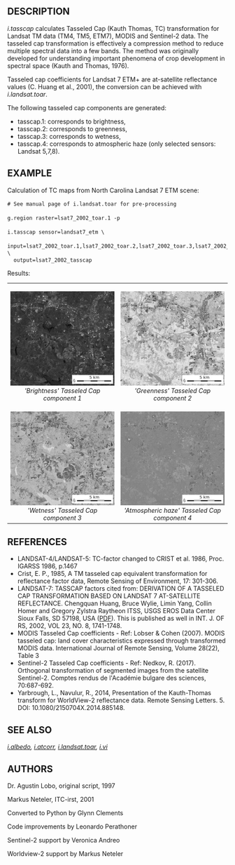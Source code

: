 ## DESCRIPTION

*i.tasscap* calculates Tasseled Cap (Kauth Thomas, TC) transformation
for Landsat TM data (TM4, TM5, ETM7), MODIS and Sentinel-2 data. The
tasseled cap transformation is effectively a compression method to
reduce multiple spectral data into a few bands. The method was
originally developed for understanding important phenomena of crop
development in spectral space (Kauth and Thomas, 1976).

Tasseled cap coefficients for Landsat 7 ETM+ are at-satellite
reflectance values (C. Huang et al., 2001), the conversion can be
achieved with *i.landsat.toar*.

The following tasseled cap components are generated:

- tasscap.1: corresponds to brightness,
- tasscap.2: corresponds to greenness,
- tasscap.3: corresponds to wetness,
- tasscap.4: corresponds to atmospheric haze (only selected sensors:
  Landsat 5,7,8).

## EXAMPLE

Calculation of TC maps from North Carolina Landsat 7 ETM scene:

```shell
# See manual page of i.landsat.toar for pre-processing

g.region raster=lsat7_2002_toar.1 -p

i.tasscap sensor=landsat7_etm \
  input=lsat7_2002_toar.1,lsat7_2002_toar.2,lsat7_2002_toar.3,lsat7_2002_toar.4,lsat7_2002_toar.5,lsat7_2002_toar.7 \
  output=lsat7_2002_tasscap
```

Results:

<table data-border="1">
<colgroup>
<col style="width: 50%" />
<col style="width: 50%" />
</colgroup>
<tbody>
<tr class="odd">
<td style="text-align: center;"> <img src="i_tasscap_brightness.jpg"
alt="&#39;Brightness&#39; Tasseled Cap component 1" /><br />
<em>'Brightness' Tasseled Cap component 1</em></td>
<td style="text-align: center;"> <img src="i_tasscap_greenness.jpg"
alt="&#39;Greenness&#39; Tasseled Cap component 2" /><br />
<em>'Greenness' Tasseled Cap component 2</em></td>
</tr>
<tr class="even">
<td style="text-align: center;"> <img src="i_tasscap_wetness.jpg"
alt="&#39;Wetness&#39; Tasseled Cap component 3" /><br />
<em>'Wetness' Tasseled Cap component 3</em></td>
<td style="text-align: center;"> <img src="i_tasscap_haze.jpg"
alt="&#39;Atmospheric haze&#39; Tasseled Cap component 4" /><br />
<em>'Atmospheric haze' Tasseled Cap component 4</em></td>
</tr>
</tbody>
</table>

  

## REFERENCES

- LANDSAT-4/LANDSAT-5: TC-factor changed to CRIST et al. 1986, Proc.
  IGARSS 1986, p.1467
- Crist, E. P., 1985, A TM tasseled cap equivalent transformation for
  reflectance factor data, Remote Sensing of Environment, 17: 301-306.
- LANDSAT-7: TASSCAP factors cited from: DERIVATION OF A TASSELED CAP
  TRANSFORMATION BASED ON LANDSAT 7 AT-SATELLITE REFLECTANCE. Chengquan
  Huang, Bruce Wylie, Limin Yang, Collin Homer and Gregory Zylstra
  Raytheon ITSS, USGS EROS Data Center Sioux Falls, SD 57198, USA
  ([PDF](https://digitalcommons.unl.edu/usgsstaffpub/621/)). This is
  published as well in INT. J. OF RS, 2002, VOL 23, NO. 8, 1741-1748.
- MODIS Tasseled Cap coefficients - Ref: Lobser & Cohen (2007). MODIS
  tasseled cap: land cover characteristics expressed through transformed
  MODIS data. International Journal of Remote Sensing, Volume 28(22),
  Table 3
- Sentinel-2 Tasseled Cap coefficients - Ref: Nedkov, R. (2017).
  Orthogonal transformation of segmented images from the satellite
  Sentinel-2. Comptes rendus de l'Académie bulgare des sciences,
  70:687-692.
- Yarbrough, L., Navulur, R., 2014, Presentation of the Kauth-Thomas
  transform for WorldView-2 reflectance data. Remote Sensing Letters. 5.
  DOI: 10.1080/2150704X.2014.885148.

## SEE ALSO

*[i.albedo](i.albedo.md), [i.atcorr](i.atcorr.md),
[i.landsat.toar](i.landsat.toar.md), [i.vi](i.vi.md)*

## AUTHORS

Dr. Agustin Lobo, original script, 1997

Markus Neteler, ITC-irst, 2001

Converted to Python by Glynn Clements

Code improvements by Leonardo Perathoner

Sentinel-2 support by Veronica Andreo

Worldview-2 support by Markus Neteler
